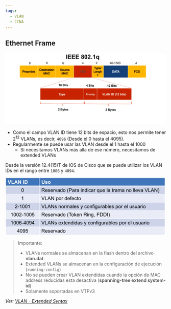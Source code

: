```yaml
---
tags:
  - VLAN
  - CCNA
---
```


## Ethernet Frame

![](_anexos_/Screenshot%20from%202024-01-02%2004-10-40.png)

- Como el campo VLAN ID tiene 12 bits de espacio, esto nos permite tener $2^{12}$ VLANs, es decir, `4096` (Desde el 0 hasta el 4095).
- Regularmente se puede usar las VLAN desde el 1 hasta el 1000
	- Si necesitamos VLANs más alla de ese número, necesitamos de extended VLANs

Desde la versión 12.4(15)T de IOS de Cisco que se puede utilizar los VLAN IDs en el rango entre `1006` y `4094`.

![](_anexos_/Screenshot%20from%202024-01-02%2004-15-00.png)

> Importante:
> - VLANs normales se almacenan en la flash dentro del archivo **vlan.dat**.
> - Extended VLANs se almacenan en la configuración de ejecución (`running-config`)
> - No se pueden crear VLAN extendidas cuando la opción de MAC address reducidas esta desactiva (**spanning-tree extend system-id**)
> - Solamente soportadas en VTPv3

_Ver: [VLAN - Extended Syntax](VLAN%20-%20Extended%20Syntax.md)_
